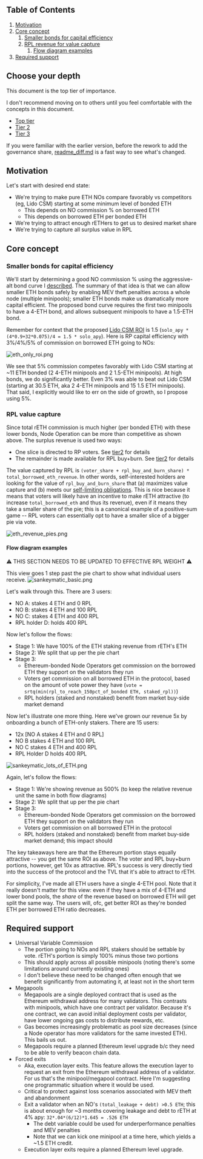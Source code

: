 ## Table of Contents
1. [Motivation](#motivation)
2. [Core concept](#core-concept)
   1. [Smaller bonds for capital efficiency](#smaller-bonds-for-capital-efficiency)
   2. [RPL revenue for value capture](#rpl-revenue-for-value-capture)
      1. [Flow diagram examples](#flow-diagram-examples)
3. [Required support](#required-support)

## Choose your depth
This document is the top tier of importance.

I don't recommend moving on to others until you feel comfortable with the concepts in this document.
- [Top tier](readme.md)
- [Tier 2](readme_tier2.md)
- [Tier 3](readme_tier3.md)

If you were familiar with the earlier version, before the rework to add the governance share, [readme_diff.md](readme_diff.md) is a fast way to see what's changed.


## Motivation
Let's start with desired end state:
- We're trying to make pure ETH NOs compare favorably vs competitors (eg, Lido CSM) starting at some minimum level of bonded ETH
  - This depends on NO commission % on borrowed ETH
  - This depends on borrowed ETH per bonded ETH
- We're trying to attract enough rETHers to get us to desired market share
- We're trying to capture all surplus value in RPL

## Core concept

### Smaller bonds for capital efficiency
We'll start by determining a good NO commission % using the aggressive-alt bond curve I [described](../2023_11_rapid_research_incubator/bond_curves.md). The summary of that idea is that we can allow smaller ETH bonds safely by enabling MEV theft penalties across a whole node (multiple minipools); smaller ETH bonds make us dramatically more capital efficient. The proposed bond curve requires the first two minipools to have a 4-ETH bond, and allows subsequent minipools to have a 1.5-ETH bond. 

Remember for context that the proposed [Lido CSM ROI](https://research.lido.fi/t/bond-and-staking-fee-napkin-math/5999) is 1.5 (`solo_apy * (4*0.9+32*0.075)/4 = 1.5 * solo_apy`). Here is RP capital efficiency with 3%/4%/5% of commission on borrowed ETH going to NOs:

![eth_only_roi.png](eth_only_roi.png)

We see that 5% commission competes favorably with Lido CSM starting at ~11 ETH bonded (2 4-ETH minipools and 2 1.5-ETH minipools). At high bonds, we do significantly better. Even 3% was able to beat out Lido CSM (starting at 30.5 ETH, aka 2 4-ETH minipools and 15 1.5 ETH minipools). That said, I explicitly would like to err on the side of growth, so I propose using 5%.

### RPL value capture
Since total rETH commission is much higher (per bonded ETH) with these lower bonds, Node Operation can be more than competitive as shown above. The surplus revenue is used two ways:
- One slice is directed to RP voters. See [tier2](readme_tier2.md#voter-share-thoughts) for details
- The remainder is made available for RPL buy+burn. See [tier2](readme_tier2.md#rpl-buyburn) for details

The value captured by RPL is `(voter_share + rpl_buy_and_burn_share) * total_borrowed_eth_revenue`. In other words, self-interested holders are looking for the value of `rpl_buy_and_burn_share` that (a) maximizes value capture and (b) meets our [self-limiting obligations](https://rpips.rocketpool.net/RPIPs/RPIP-17). This is nice because it means that voters will likely have an incentive to make rETH attractive (to increase `total_borrowed_eth` and thus its revenue), even if it means they take a smaller share of the pie; this is a canonical example of a positive-sum game -- RPL voters can essentially opt to have a smaller slice of a bigger pie via vote.

![eth_revenue_pies.png](eth_revenue_pies.png)

#### Flow diagram examples
⚠ THIS SECTION NEEDS TO BE UPDATED TO EFFECTIVE RPL WEIGHT ⚠

This view goes 1 step past the pie chart to show what individual users receive.
![sankeymatic_basic.png](sankeymatic_basic.png)

Let's walk through this. There are 3 users:
- NO A: stakes 4 ETH and 0 RPL
- NO B: stakes 4 ETH and 100 RPL
- NO C: stakes 4 ETH and 400 RPL
- RPL holder D: holds 400 RPL

Now let's follow the flows:
- Stage 1: We have 100% of the ETH staking revenue from rETH's ETH
- Stage 2: We split that up per the pie chart
- Stage 3:
  - Ethereum-bonded Node Operators get commission on the borrowed ETH they support on the validators they run
  - Voters get commission on all borrowed ETH in the protocol, based on the amount of vote power they have (`vote = srtq(min(rpl_to_reach_150pct_of_bonded ETH, staked_rpl))`)
  - RPL holders (staked and nonstaked) benefit from market buy-side market demand

Now let's illustrate one more thing. Here we've grown our revenue 5x by onboarding a bunch of ETH-only stakers.
There are 15 users:
- 12x [NO A stakes 4 ETH and 0 RPL]
- NO B stakes 4 ETH and 100 RPL
- NO C stakes 4 ETH and 400 RPL
- RPL Holder D holds 400 RPL

![sankeymatic_lots_of_ETH.png](sankeymatic_lots_of_ETH.png)

Again, let's follow the flows:
- Stage 1: We're showing revenue as 500% (to keep the relative revenue unit the same in both flow diagrams)
- Stage 2: We split that up per the pie chart
- Stage 3:
  - Ethereum-bonded Node Operators get commission on the borrowed ETH they support on the validators they run
  - Voters get commission on all borrowed ETH in the protocol
  - RPL holders (staked and nonstaked) benefit from market buy-side market demand; this impact should 

The key takeaways here are that the Ethereum portion stays equally attractive -- you get the same ROI as above. The voter and RPL buy+burn portions, however, get 10x as attractive. RPL's success is very directly tied into the success of the protocol and the TVL that it's able to attract to rETH. 

For simplicity, I've made all ETH users have a single 4-ETH pool. Note that it really doesn't matter for this view: even if they have a mix of 4-ETH and lower bond pools, the _share_ of the revenue based on borrowed ETH will get split the same way. The users will, ofc, get better ROI as they're bonded ETH per borrowed ETH ratio decreases.

## Required support
- Universal Variable Commission
  - The portion going to NOs and RPL stakers should be settable by vote. rETH's portion is simply 100% minus those two portions 
  - This should apply across all possible minipools (noting there's some limitations around currently existing ones)
  - I don't believe these need to be changed often enough that we benefit significantly from automating it, at least not in the short term
- Megapools
  - Megapools are a single deployed contract that is used as the Ethereum withdrawal address for many validators. This contrasts with minipools, which have one contract per validator. Because it's one contract, we can avoid initial deployment costs per validator, have lower ongoing gas costs to distribute rewards, etc.
  - Gas becomes increasingly problematic as pool size decreases (since a Node operator has more validators for the same invested ETH). This bails us out.
  - Megapools require a planned Ethereum level upgrade b/c they need to be able to verify beacon chain data. 
- Forced exits
  - Aka, execution layer exits. This feature allows the execution layer to request an exit from the Ethereum withdrawal address of a validator. For us that's the minipool/megapool contract. Here I'm suggesting one programmatic situation where it would be used.
  - Critical to protect against loss scenarios associated with MEV theft and abandonment
  - Exit a validator when an NO's `(total_leakage + debt) >0.5 ETH`; this is about enough for ~3 months covering leakage and debt to rETH at 4% apy: `32*.04*(6/12)*1.645 = .526 ETH`
    - The debt variable could be used for underperformance penalties and MEV penalties
    - Note that we can kick one minipool at a time here, which yields a ~1.5 ETH credit.
  - Execution layer exits require a planned Ethereum level upgrade.